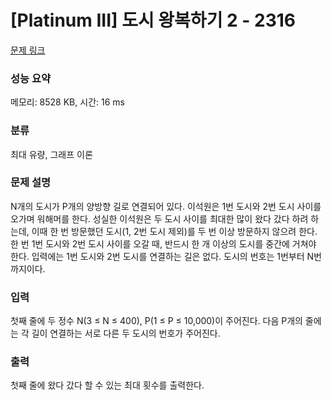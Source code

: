 # [Platinum III] 도시 왕복하기 2 - 2316 

[문제 링크](https://www.acmicpc.net/problem/2316) 

### 성능 요약

메모리: 8528 KB, 시간: 16 ms

### 분류

최대 유량, 그래프 이론

### 문제 설명

<p>N개의 도시가 P개의 양방향 길로 연결되어 있다. 이석원은 1번 도시와 2번 도시 사이를 오가며 워해머를 한다. 성실한 이석원은 두 도시 사이를 최대한 많이 왔다 갔다 하려 하는데, 이때 한 번 방문했던 도시(1, 2번 도시 제외)를 두 번 이상 방문하지 않으려 한다. 한 번 1번 도시와 2번 도시 사이를 오갈 때, 반드시 한 개 이상의 도시를 중간에 거쳐야 한다. 입력에는 1번 도시와 2번 도시를 연결하는 길은 없다. 도시의 번호는 1번부터 N번까지이다.</p>

### 입력 

 <p>첫째 줄에 두 정수 N(3 ≤ N ≤ 400), P(1 ≤ P ≤ 10,000)이 주어진다. 다음 P개의 줄에는 각 길이 연결하는 서로 다른 두 도시의 번호가 주어진다.</p>

### 출력 

 <p>첫째 줄에 왔다 갔다 할 수 있는 최대 횟수를 출력한다.</p>

